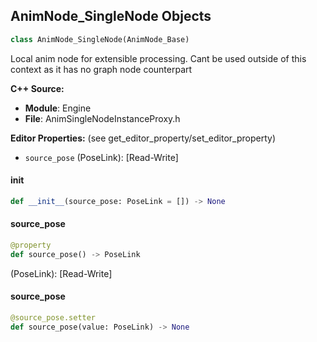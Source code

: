 ## AnimNode_SingleNode Objects

```python
class AnimNode_SingleNode(AnimNode_Base)
```

Local anim node for extensible processing.
Cant be used outside of this context as it has no graph node counterpart

**C++ Source:**

- **Module**: Engine
- **File**: AnimSingleNodeInstanceProxy.h

**Editor Properties:** (see get_editor_property/set_editor_property)

- ``source_pose`` (PoseLink):  [Read-Write]

<a id="unreal.AnimNode_SingleNode.__init__"></a>

#### __init__

```python
def __init__(source_pose: PoseLink = []) -> None
```

<a id="unreal.AnimNode_SingleNode.source_pose"></a>

#### source_pose

```python
@property
def source_pose() -> PoseLink
```

(PoseLink):  [Read-Write]

<a id="unreal.AnimNode_SingleNode.source_pose"></a>

#### source_pose

```python
@source_pose.setter
def source_pose(value: PoseLink) -> None
```

<a id="unreal.CachedAnimStateData"></a>